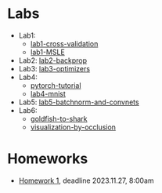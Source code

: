 # Labs

* Lab1:
    * [lab1-cross-validation](https://colab.research.google.com/github/mim-uw/dnn-2023-24/blob/master/docs/DNN-Lab-1-cross-validation-student-version.ipynb)
    * [lab1-MSLE](https://colab.research.google.com/github/mim-uw/dnn-2023-24/blob/master/docs/DNN-Lab-1-MSLE-student-version.ipynb)
* Lab2: [lab2-backprop](https://colab.research.google.com/github/mim-uw/dnn-2023-24/blob/master/docs/DNN-Lab-2-backprop-student-version.ipynb)
* Lab3: [lab3-optimizers](https://colab.research.google.com/github/mim-uw/dnn-2023-24/blob/master/docs/DNN-Lab-3-mnist-again-student.ipynb)
* Lab4: 
    * [pytorch-tutorial](https://pytorch.org/tutorials/beginner/deep_learning_60min_blitz.html)
    * [lab4-mnist](https://colab.research.google.com/github/mim-uw/dnn-2023-24/blob/master/docs/DNN-Lab-4-MNIST-in-Pytorch-student-version.ipynb)
* Lab5: [lab5-batchnorm-and-convnets](https://colab.research.google.com/github/mim-uw/dnn-2023-24/blob/master/docs/DNN-Lab-5-Batchrnorm-and-Convnets-student-version.ipynb)
* Lab6:
    * [goldfish-to-shark](https://colab.research.google.com/github/mim-uw/dnn-2023-24/blob/master/docs/DNN-Lab-6-goldfish-to-shark-student-version.ipynb)
    * [visualization-by-occlusion](https://colab.research.google.com/github/mim-uw/dnn-2023-24/blob/master/docs/DNN-Lab-6-occlusion-student-version.ipynb)


# Homeworks

* [Homework 1](https://colab.research.google.com/github/mim-uw/dnn-2023-24/blob/master/docs/hw-1-revnet-student.ipynb), deadline 2023.11.27, 8:00am

[# Additional materials]: #
[# Exam 2023 Practical part]: #
